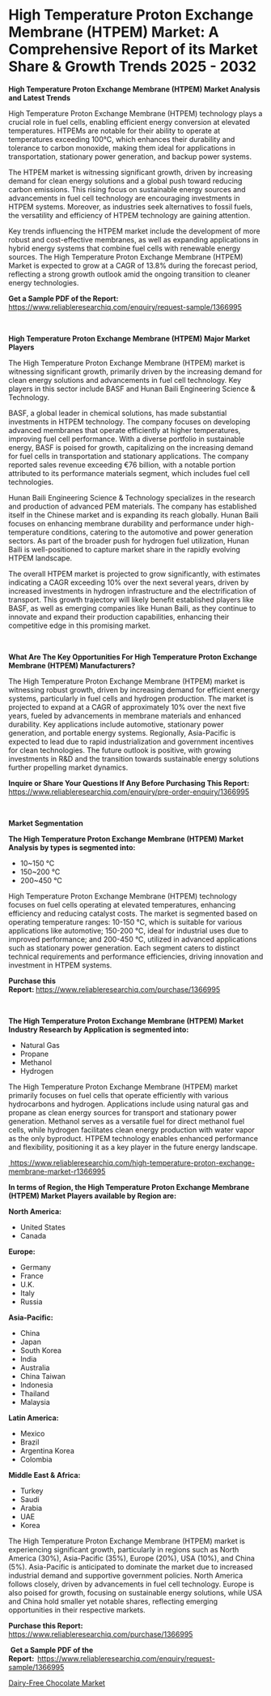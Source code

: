 <p><h1>High Temperature Proton Exchange Membrane (HTPEM) Market: A Comprehensive Report of its Market Share & Growth Trends 2025 - 2032</h1></p><p><strong>High Temperature Proton Exchange Membrane (HTPEM) Market Analysis and Latest Trends</strong></p>
<p><p>High Temperature Proton Exchange Membrane (HTPEM) technology plays a crucial role in fuel cells, enabling efficient energy conversion at elevated temperatures. HTPEMs are notable for their ability to operate at temperatures exceeding 100°C, which enhances their durability and tolerance to carbon monoxide, making them ideal for applications in transportation, stationary power generation, and backup power systems.</p><p>The HTPEM market is witnessing significant growth, driven by increasing demand for clean energy solutions and a global push toward reducing carbon emissions. This rising focus on sustainable energy sources and advancements in fuel cell technology are encouraging investments in HTPEM systems. Moreover, as industries seek alternatives to fossil fuels, the versatility and efficiency of HTPEM technology are gaining attention.</p><p>Key trends influencing the HTPEM market include the development of more robust and cost-effective membranes, as well as expanding applications in hybrid energy systems that combine fuel cells with renewable energy sources. The High Temperature Proton Exchange Membrane (HTPEM) Market is expected to grow at a CAGR of 13.8% during the forecast period, reflecting a strong growth outlook amid the ongoing transition to cleaner energy technologies.</p></p>
<p><strong>Get a Sample PDF of the Report:&nbsp;</strong> <a href="https://www.reliableresearchiq.com/enquiry/request-sample/1366995?utm_campaign=3123&utm_medium=2&utm_source=Github&utm_content=ia&utm_term=02042025&utm_id=high-temperature-proton-exchange-membrane-htpem">https://www.reliableresearchiq.com/enquiry/request-sample/1366995</a></p>
<p>&nbsp;</p>
<p><strong>High Temperature Proton Exchange Membrane (HTPEM) Major Market Players</strong></p>
<p><p>The High Temperature Proton Exchange Membrane (HTPEM) market is witnessing significant growth, primarily driven by the increasing demand for clean energy solutions and advancements in fuel cell technology. Key players in this sector include BASF and Hunan Baili Engineering Science & Technology.</p><p>BASF, a global leader in chemical solutions, has made substantial investments in HTPEM technology. The company focuses on developing advanced membranes that operate efficiently at higher temperatures, improving fuel cell performance. With a diverse portfolio in sustainable energy, BASF is poised for growth, capitalizing on the increasing demand for fuel cells in transportation and stationary applications. The company reported sales revenue exceeding €76 billion, with a notable portion attributed to its performance materials segment, which includes fuel cell technologies.</p><p>Hunan Baili Engineering Science & Technology specializes in the research and production of advanced PEM materials. The company has established itself in the Chinese market and is expanding its reach globally. Hunan Baili focuses on enhancing membrane durability and performance under high-temperature conditions, catering to the automotive and power generation sectors. As part of the broader push for hydrogen fuel utilization, Hunan Baili is well-positioned to capture market share in the rapidly evolving HTPEM landscape.</p><p>The overall HTPEM market is projected to grow significantly, with estimates indicating a CAGR exceeding 10% over the next several years, driven by increased investments in hydrogen infrastructure and the electrification of transport. This growth trajectory will likely benefit established players like BASF, as well as emerging companies like Hunan Baili, as they continue to innovate and expand their production capabilities, enhancing their competitive edge in this promising market.</p></p>
<p>&nbsp;</p>
<p><strong>What Are The Key Opportunities For High Temperature Proton Exchange Membrane (HTPEM) Manufacturers?</strong></p>
<p><p>The High Temperature Proton Exchange Membrane (HTPEM) market is witnessing robust growth, driven by increasing demand for efficient energy systems, particularly in fuel cells and hydrogen production. The market is projected to expand at a CAGR of approximately 10% over the next five years, fueled by advancements in membrane materials and enhanced durability. Key applications include automotive, stationary power generation, and portable energy systems. Regionally, Asia-Pacific is expected to lead due to rapid industrialization and government incentives for clean technologies. The future outlook is positive, with growing investments in R&D and the transition towards sustainable energy solutions further propelling market dynamics.</p></p>
<p><strong>Inquire or Share Your Questions If Any Before Purchasing This Report:</strong> <a href="https://www.reliableresearchiq.com/enquiry/pre-order-enquiry/1366995?utm_campaign=3123&utm_medium=2&utm_source=Github&utm_content=ia&utm_term=02042025&utm_id=high-temperature-proton-exchange-membrane-htpem">https://www.reliableresearchiq.com/enquiry/pre-order-enquiry/1366995</a></p>
<p>&nbsp;</p>
<p><strong>Market Segmentation</strong></p>
<p><strong>The High Temperature Proton Exchange Membrane (HTPEM) Market Analysis by types is segmented into:</strong></p>
<p><ul><li>10~150 ℃</li><li>150~200 ℃</li><li>200~450 ℃</li></ul></p>
<p><p>High Temperature Proton Exchange Membrane (HTPEM) technology focuses on fuel cells operating at elevated temperatures, enhancing efficiency and reducing catalyst costs. The market is segmented based on operating temperature ranges: 10-150 °C, which is suitable for various applications like automotive; 150-200 °C, ideal for industrial uses due to improved performance; and 200-450 °C, utilized in advanced applications such as stationary power generation. Each segment caters to distinct technical requirements and performance efficiencies, driving innovation and investment in HTPEM systems.</p></p>
<p><strong>Purchase this Report:&nbsp;</strong><a href="https://www.reliableresearchiq.com/purchase/1366995?utm_campaign=3123&utm_medium=2&utm_source=Github&utm_content=ia&utm_term=02042025&utm_id=high-temperature-proton-exchange-membrane-htpem">https://www.reliableresearchiq.com/purchase/1366995</a></p>
<p>&nbsp;</p>
<p><strong>The High Temperature Proton Exchange Membrane (HTPEM) Market Industry Research by Application is segmented into:</strong></p>
<p><ul><li>Natural Gas</li><li>Propane</li><li>Methanol</li><li>Hydrogen</li></ul></p>
<p><p>The High Temperature Proton Exchange Membrane (HTPEM) market primarily focuses on fuel cells that operate efficiently with various hydrocarbons and hydrogen. Applications include using natural gas and propane as clean energy sources for transport and stationary power generation. Methanol serves as a versatile fuel for direct methanol fuel cells, while hydrogen facilitates clean energy production with water vapor as the only byproduct. HTPEM technology enables enhanced performance and flexibility, positioning it as a key player in the future energy landscape.</p></p>
<p><a href="https://www.reliableresearchiq.com/high-temperature-proton-exchange-membrane-market-r1366995?utm_campaign=3123&utm_medium=2&utm_source=Github&utm_content=ia&utm_term=02042025&utm_id=high-temperature-proton-exchange-membrane-htpem">&nbsp;https://www.reliableresearchiq.com/high-temperature-proton-exchange-membrane-market-r1366995</a></p>
<p><strong>In terms of Region, the High Temperature Proton Exchange Membrane (HTPEM) Market Players available by Region are:</strong></p>
<p>
    <p> <strong> North America: </strong>
        <ul>
            <li>United States</li>
            <li>Canada</li>
        </ul>
        </p> 
    <p> <strong> Europe: </strong>
        <ul>
            <li>Germany</li>
            <li>France</li>
            <li>U.K.</li>
            <li>Italy</li>
            <li>Russia</li>
        </ul>
        </p> 
    <p> <strong> Asia-Pacific: </strong>
        <ul>
            <li>China</li>
            <li>Japan</li>
            <li>South Korea</li>
            <li>India</li>
            <li>Australia</li>
            <li>China Taiwan</li>
            <li>Indonesia</li>
            <li>Thailand</li>
            <li>Malaysia</li>
        </ul>
        </p> 
    <p> <strong> Latin America: </strong>
        <ul>
            <li>Mexico</li>
            <li>Brazil</li>
            <li>Argentina Korea</li>
            <li>Colombia</li>
        </ul>
        </p> 
    <p> <strong> Middle East & Africa: </strong>
        <ul>
            <li>Turkey</li>
            <li>Saudi</li>
            <li>Arabia</li>
            <li>UAE</li>
            <li>Korea</li>
        </ul>
    </p>
    </p>
<p><p>The High Temperature Proton Exchange Membrane (HTPEM) market is experiencing significant growth, particularly in regions such as North America (30%), Asia-Pacific (35%), Europe (20%), USA (10%), and China (5%). Asia-Pacific is anticipated to dominate the market due to increased industrial demand and supportive government policies. North America follows closely, driven by advancements in fuel cell technology. Europe is also poised for growth, focusing on sustainable energy solutions, while USA and China hold smaller yet notable shares, reflecting emerging opportunities in their respective markets.</p></p>
<p><strong>Purchase this Report: </strong><a href="https://www.reliableresearchiq.com/purchase/1366995?utm_campaign=3123&utm_medium=2&utm_source=Github&utm_content=ia&utm_term=02042025&utm_id=high-temperature-proton-exchange-membrane-htpem">https://www.reliableresearchiq.com/purchase/1366995</a></p>
<p>&nbsp;<strong>Get a Sample PDF of the Report:&nbsp;&nbsp;</strong><a href="https://www.reliableresearchiq.com/enquiry/request-sample/1366995?utm_campaign=3123&utm_medium=2&utm_source=Github&utm_content=ia&utm_term=02042025&utm_id=high-temperature-proton-exchange-membrane-htpem">https://www.reliableresearchiq.com/enquiry/request-sample/1366995</a></p>
<p><strong></strong></p>
<p><p><a href="https://github.com/lynlynyusay/Market-Research-Report-List-1/blob/main/dairy-free-chocolate-market.md?utm_campaign=3123&utm_medium=2&utm_source=Github&utm_content=ia&utm_term=02042025&utm_id=high-temperature-proton-exchange-membrane-htpem">Dairy-Free Chocolate Market</a></p></p>